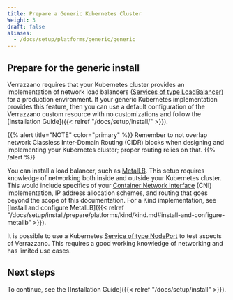 ```yaml
---
title: Prepare a Generic Kubernetes Cluster
Weight: 3
draft: false
aliases:
  - /docs/setup/platforms/generic/generic
---
```


## Prepare for the generic install

Verrazzano requires that your Kubernetes cluster provides an implementation of network load balancers ([Services of type LoadBalancer](https://kubernetes.io/docs/tasks/access-application-cluster/create-external-load-balancer/)) for a production environment. If your generic Kubernetes implementation provides this feature, then you can use a default configuration
of the Verrazzano custom resource with no customizations and follow the [Installation Guide]({{< relref "/docs/setup/install/" >}}).


{{% alert title="NOTE" color="primary" %}}
Remember to not overlap network Classless Inter-Domain Routing (CIDR) blocks when designing and implementing your Kubernetes cluster; proper routing relies on that.
{{% /alert %}}

You can install a load balancer, such as [MetalLB](https://metallb.universe.tf/). This setup requires knowledge of networking both
inside and outside your Kubernetes cluster. This would include specifics of your [Container Network Interface](https://kubernetes.io/docs/concepts/extend-kubernetes/compute-storage-net/network-plugins/) (CNI) implementation, IP address allocation schemes, and routing that goes beyond the scope of this documentation. For a Kind implementation, see [Install and configure MetalLB]({{< relref "/docs/setup/install/prepare/platforms/kind/kind.md#install-and-configure-metallb" >}}).


It is possible to use a Kubernetes [Service of type NodePort](https://kubernetes.io/docs/concepts/services-networking/service/#nodeport) to test aspects of Verrazzano.
This requires a good working knowledge of networking and has limited use cases.

## Next steps

To continue, see the [Installation Guide]({{< relref "/docs/setup/install" >}}).
